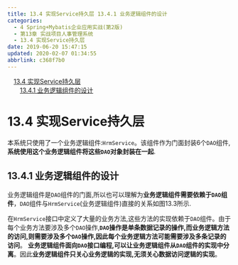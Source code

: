```yaml
---
title: 13.4 实现Service持久层 13.4.1 业务逻辑组件的设计
categories: 
  - 4 Spring+Mybatis企业应用实战(第2版)
  - 第13章 实战项目人事管理系统
  - 13.4 实现Service持久层
date: 2019-06-20 15:47:15
updated: 2020-02-07 01:34:55
abbrlink: c368f7b0
---
```

<div id='my_toc'><a href="/JavaReadingNotes/c368f7b0/#13-4-实现Service持久层" class="header_1">13.4 实现Service持久层</a>&nbsp;<br><a href="/JavaReadingNotes/c368f7b0/#13-4-1-业务逻辑组件的设计" class="header_2">13.4.1 业务逻辑组件的设计</a>&nbsp;<br></div>
<style>.header_1{margin-left: 1em;}.header_2{margin-left: 2em;}.header_3{margin-left: 3em;}.header_4{margin-left: 4em;}.header_5{margin-left: 5em;}.header_6{margin-left: 6em;}</style>
<!--more-->
<script>if (navigator.platform.search('arm')==-1){document.getElementById('my_toc').style.display = 'none';}var e,p = document.getElementsByTagName('p');while (p.length>0) {e = p[0];e.parentElement.removeChild(e);}</script>

<!--end-->
<!--SSTStart-->
# 13.4 实现Service持久层 #
本系统只使用了一个业务逻辑组件:`HrmService`。该组件作为门面封装6个`DAO`组件,**系统使用这个业务逻辑组件将这些`DAO`对象封装在一起**.
## 13.4.1 业务逻辑组件的设计 ##
业务逻辑组件是`DAO`组件的门面,所以也可以理解为**业务逻辑组件需要依赖于`DAO`组件**，`DAO`组件与`HrmService`(业务逻辑组件)直接的关系如图13.3所示.

在`HrmService`接口中定义了大量的业务方法,这些方法的实现依赖于`DAO`组件。由于每个业务方法要涉及多个`DAO`操作,**`DAO`操作是单条数据记录的操作,而业务逻辑方法的访问,则需要涉及多个`DAO`操作,因此每个业务逻辑方法可能需要涉及多条记录的访问**。
**业务逻辑组件面向`DAO`接口编程,可以让业务逻辑组件从`DAO`组件的实现中分离**。因此**业务逻辑组件只关心业务逻辑的实现,无须关心数据访问逻辑的实现**。
<!--SSTStop-->

